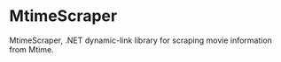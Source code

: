 MtimeScraper
============

MtimeScraper, .NET dynamic-link library for scraping movie information from Mtime.
